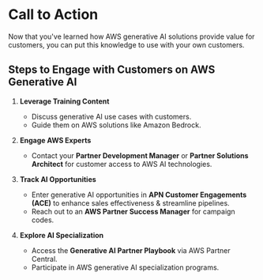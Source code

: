 # Call to Action  
Now that you've learned how AWS generative AI solutions provide value for customers, you can put this knowledge to use with your own customers. 

## Steps to Engage with Customers on AWS Generative AI  

1. **Leverage Training Content**  
   - Discuss generative AI use cases with customers.  
   - Guide them on AWS solutions like Amazon Bedrock.  

2. **Engage AWS Experts**  
   - Contact your **Partner Development Manager** or **Partner Solutions Architect** for customer access to AWS AI technologies.  

3. **Track AI Opportunities**  
   - Enter generative AI opportunities in **APN Customer Engagements (ACE)** to enhance sales effectiveness & streamline pipelines.  
   - Reach out to an **AWS Partner Success Manager** for campaign codes.  

4. **Explore AI Specialization**  
   - Access the **Generative AI Partner Playbook** via AWS Partner Central.  
   - Participate in AWS generative AI specialization programs.  